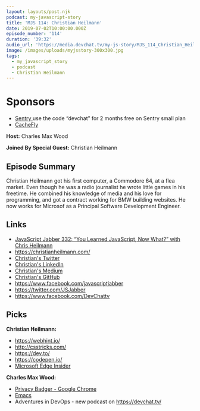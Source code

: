 ```yaml
---
layout: layouts/post.njk
podcast: my-javascript-story
title: 'MJS 114: Christian Heilmann'
date: 2019-07-02T10:00:00.000Z
episode_number: '114'
duration: '39:32'
audio_url: 'https://media.devchat.tv/my-js-story/MJS_114_Christian_Heilmann.mp3'
image: /images/uploads/myjsstory-300x300.jpg
tags:
  - my_javascript_story
  - podcast
  - Christian Heilmann
---
```

# Sponsors

* [Sentry ](https://sentry.io/welcome/) use the code “devchat” for 2 months free on Sentry small plan
* [CacheFly](https://www.cachefly.com)

**Host:** Charles Max Wood

**Joined By Special Guest:** Christian Heilmann

## **Episode Summary**

Christian Heilmann got his first computer, a Commodore 64, at a flea market. Even though he was a radio journalist he wrote little games in his freetime. He combined his knowledge of media and his love for programming, and got a contract working for BMW building websites. He now works for Microsof as a Principal Software Development Engineer.

## **Links**

* [JavaScript Jabber 332: “You Learned JavaScript, Now What?” with Chris Heilmann](https://devchat.tv/js-jabber/jsj-332-you-learned-javascript-now-what-with-chris-heilmann/)
* <https://christianheilmann.com/>
* [Christian's Twitter](https://twitter.com/codepo8?lang=en)
* [Christian's LinkedIn](https://www.linkedin.com/in/christianheilmann/)
* [Christian's Medium ](https://medium.com/@codepo8)
* [Christian's GitHub](https://github.com/codepo8)
* <https://www.facebook.com/javascriptjabber>
* <https://twitter.com/JSJabber>
* <https://www.facebook.com/DevChattv>

## Picks

**Christian Heilmann:**

* <https://webhint.io/>
* <http://csstricks.com/>
* <https://dev.to/>
* <https://codepen.io/>
* [Microsoft Edge Insider](https://www.microsoftedgeinsider.com/) 

**Charles Max Wood:**

* [Privacy Badger - Google Chrome](https://chrome.google.com/webstore/detail/privacy-badger/pkehgijcmpdhfbdbbnkijodmdjhbjlgp)
* [Emacs ](https://www.gnu.org/s/emacs/)
* Adventures in DevOps - new podcast on <https://devchat.tv/>
